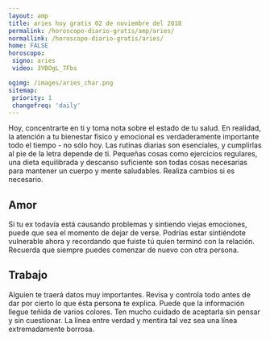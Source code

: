 ```yaml
---
layout: amp
title: aries hoy gratis 02 de noviembre del 2018 
permalink: /horoscopo-diario-gratis/amp/aries/
normallink: /horoscopo-diario-gratis/aries/
home: FALSE
horoscopo:
 signo: aries
 video: 3YBOgL_7Fbs

ogimg: /images/aries_char.png
sitemap:
 priority: 1
 changefreq: 'daily'
---
```



Hoy, concentrarte en ti y toma nota sobre el estado de tu salud. En realidad, la atención a tu bienestar físico y emocional es verdaderamente importante todo el tiempo - no sólo hoy. Las rutinas diarias son esenciales, y cumplirlas al pie de la letra depende de ti. Pequeñas cosas como ejercicios regulares, una dieta equilibrada y descanso suficiente son todas cosas necesarias para mantener un cuerpo y mente saludables. Realiza cambios si es necesario.

## Amor

Si tu ex todavía está causando problemas y sintiendo viejas emociones, puede que sea el momento de dejar de verse. Podrías estar sintiéndote vulnerable ahora y recordando que fuiste tú quien terminó con la relación. Recuerda que siempre puedes comenzar de nuevo con otra persona.

## Trabajo

Alguien te traerá datos muy importantes. Revisa y controla todo antes de dar por cierto lo que ésta persona te explica. Puede que la información llegue teñida de varios colores. Ten mucho cuidado de aceptarla sin pensar y sin cuestionar. La línea entre verdad y mentira tal vez sea una línea extremadamente borrosa.